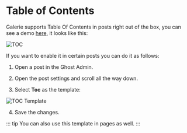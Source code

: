 # Table of Contents

Galerie supports Table Of Contents in posts right out of the box, you can see a demo [here](https://galerie.eduardogomez.io/interview-with-daina-lightfoot-galerie-magazine/), it looks like this:

![TOC](https://res.cloudinary.com/edev/image/upload/v1633182966/galerie/toc.png)

If you want to enable it in certain posts you can do it as follows:

1. Open a post in the Ghost Admin.

2. Open the post settings and scroll all the way down.

3. Select **Toc** as the template:

![TOC Template](https://res.cloudinary.com/edev/image/upload/v1643463650/galerie/CleanShot_2022-01-29_at_14.40.15.png)

4. Save the changes.

::: tip
You can also use this template in pages as well.
:::
